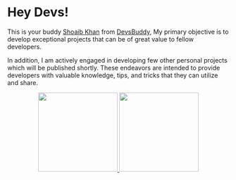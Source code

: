 # Hey Devs!

This is your buddy [Shoaib Khan](https://github.com/iamspydey) from [DevsBuddy](https://devsbuddy.com), My primary objective is to develop exceptional projects that can be of great value to fellow developers.

In addition, I am actively engaged in developing few other personal projects which will be published shortly. These endeavors are intended to provide developers with valuable knowledge, tips, and tricks that they can utilize and share.

<div align="center">
  <a href="https://leonardo-soares.github.io/thedevsbuddy/">
  <img height="180em" src="https://github-readme-stats.vercel.app/api?username=thedevsbuddy&show_icons=true&theme=tokyonight&include_all_commits=true&count_private=true"/>
  <img height="180em" src="https://github-readme-stats.vercel.app/api/top-langs/?username=thedevsbuddy&layout=compact&langs_count=7&theme=tokyonight"/>
  </a>
</div>
 
</div>
